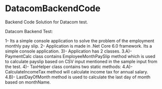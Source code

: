 # DatacomBackendCode
Backend Code Solution for Datacom test.

Datacom Backend Test:

1- Its a simple console application to solve the problem of the employment monthly pay slip.
2- Application is made in .Net Core 6.0 framework. Its a simple console application. 
3)- Application has 2 classes. 
3.A)- PaymentCalc class contains EmployeeMonthPaySlip method which is used to calculate payslip based on CSV input mentioned in the sample input from the test. 
4)- TaxHelper class contains two static methods:
4.A)- CalculateIncomeTax method will calculate income tax for annual salary. 
4.B)- LastDayOfMonth method is used to calculate the last day of month based on monthName. 


